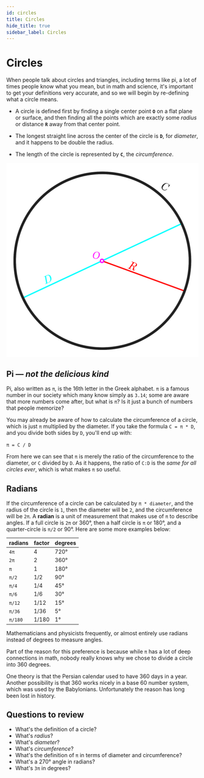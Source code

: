 ```yaml
---
id: circles
title: Circles
hide_title: true
sidebar_label: Circles
---
```


# Circles

When people talk about circles and triangles, including terms like pi, a lot of
times people know what you mean, but in math and science, it's important to get
your definitions very accurate, and so we will begin by re-defining what a
circle means.

* A circle is defined first by finding a single center point **`O`** on a flat
  plane or surface, and then finding all the points which are exactly some
  _radius_ or distance **`R`** away from that center point.

* The longest straight line across the center of the circle is **`D`**, for
  _diameter_, and it happens to be double the radius.

* The length of the circle is represented by **`C`**, the _circumference_.

![circle](/img/circle-0.svg)

## Pi ― _not the delicious kind_

Pi, also written as `π`, is the 16th letter in the Greek alphabet. `π` is a
famous number in our society which many know simply as `3.14`; some are aware
that more numbers come after, but what is `π`? Is it just a bunch of numbers
that people memorize?

You may already be aware of how to calculate the circumference of a circle,
which is just `π` multiplied by the diameter. If you take the formula
`C = π * D`, and you divide both sides by `D`, you'll end up with:

`π = C / D`

From here we can see that `π` is merely the ratio of the circumference to the
diameter, or `C` divided by `D`. As it happens, the ratio of `C:D` is the
_same for all circles ever_, which is what makes `π` so useful.

## Radians

If the circumference of a circle can be calculated by `π * diameter`, and the
radius of the circle is `1`, then the diameter will be `2`, and the
circumference will be `2π`. A **radian** is a unit of measurement that makes use
of `π` to describe angles. If a full circle is `2π` or 360°, then a half circle
is `π` or 180°, and a quarter-circle is `π/2` or 90°. Here are some more
examples below:

radians | factor  | degrees
------- | ------- | -------
`4π`    | 4       | 720°
`2π`    | 2       | 360°
`π`     | 1       | 180°
`π/2`   | 1/2     | 90°
`π/4`   | 1/4     | 45°
`π/6`   | 1/6     | 30°
`π/12`  | 1/12    | 15°
`π/36`  | 1/36    | 5°
`π/180` | 1/180   | 1°

Mathematicians and physicists frequently, or almost entirely use radians instead
of degrees to measure angles.

Part of the reason for this preference is because while `π` has a lot of deep
connections in math, nobody really knows why we chose to divide a circle into
360 degrees.

One theory is that the Persian calendar used to have 360 days in a year. Another
possibility is that 360 works nicely in a base 60 number system, which was used
by the Babylonians. Unfortunately the reason has long been lost in history.

## Questions to review

* What's the definition of a circle?
* What's _radius_?
* What's _diameter_?
* What's _circumference_?
* What's the definition of `π` in terms of diameter and circumference?
* What's a 270° angle in radians?
* What's `3π` in degrees?
